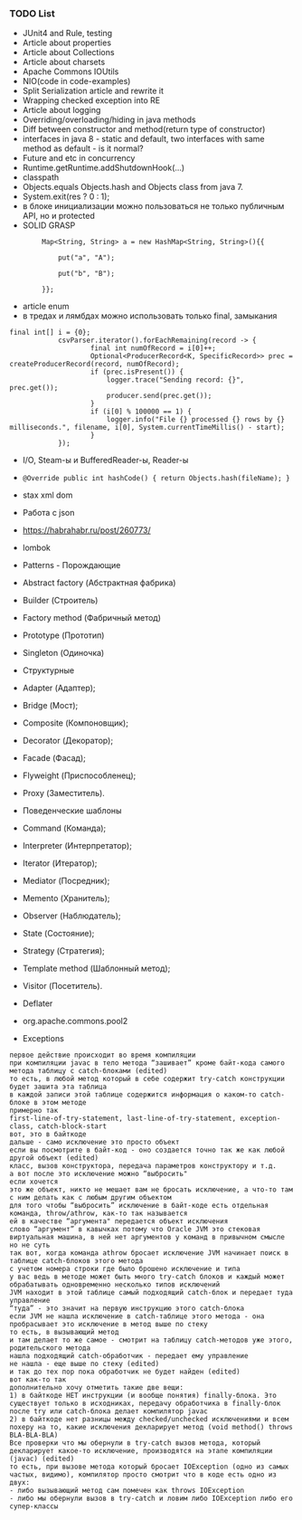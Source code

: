 ### TODO List
* JUnit4 and Rule, testing
* Article about properties
* Article about Collections
* Article about charsets
* Apache Commons IOUtils
* NIO(code in code-examples)
* Split Serialization article and rewrite it
* Wrapping checked exception into RE
* Article about logging
* Overriding/overloading/hiding in java methods
* Diff between constructor and method(return type of constructor)
* interfaces in java 8 - static and default, two interfaces with same method as default - is it normal?
* Future and etc in concurrency
* Runtime.getRuntime.addShutdownHook(...)
* classpath
* Objects.equals Objects.hash and Objects class from java 7.
* System.exit(res ? 0 : 1);
* в блоке инициализации можно пользоваться не только публичным API, но и protected
* SOLID GRASP
```
        Map<String, String> a = new HashMap<String, String>(){{

            put("a", "A");

            put("b", "B");

        }};
```
* article enum
* в тредах и лямбдах можно использовать только final, замыкания
```
final int[] i = {0};
            csvParser.iterator().forEachRemaining(record -> {
                    final int numOfRecord = i[0]++;
                    Optional<ProducerRecord<K, SpecificRecord>> prec = createProducerRecord(record, numOfRecord);
                    if (prec.isPresent()) {
                        logger.trace("Sending record: {}", prec.get());
                        producer.send(prec.get());
                    }
                    if (i[0] % 100000 == 1) {
                        logger.info("File {} processed {} rows by {} milliseconds.", filename, i[0], System.currentTimeMillis() - start);
                    }
            });
```
* I/O, Steam-ы и BufferedReader-ы, Reader-ы
* `@Override
           public int hashCode() {
               return Objects.hash(fileName);
           }`

* stax xml dom
* Работа с json
* https://habrahabr.ru/post/260773/
* lombok
* Patterns - Порождающие
 * Abstract factory (Абстрактная фабрика)
 * Builder (Строитель)
 * Factory method (Фабричный метод)
 * Prototype (Прототип)
 * Singleton (Одиночка)
* Структурные
 * Adapter (Адаптер);
 * Bridge (Мост);
 * Composite (Компоновщик);
 * Decorator (Декоратор);
 * Facade (Фасад);
 * Flyweight (Приспособленец);
 * Proxy (Заместитель).
* Поведенческие шаблоны
 * Command (Команда);
 * Interpreter (Интерпретатор);
 * Iterator (Итератор);
 * Mediator (Посредник);
 * Memento (Хранитель);
 * Observer (Наблюдатель);
 * State (Состояние);
 * Strategy (Стратегия);
 * Template method (Шаблонный метод);
 * Visitor (Посетитель).
* Deflater
* org.apache.commons.pool2
* Exceptions
```
первое действие происходит во время компиляции
при компиляции javac в тело метода “зашивает” кроме байт-кода самого метода таблицу с catch-блоками (edited)
то есть, в любой метод который в себе содержит try-catch конструкции будет зашита эта таблица
в каждой записи этой таблице содержится информация о каком-то catch-блоке в этом методе
примерно так
first-line-of-try-statement, last-line-of-try-statement, exception-class, catch-block-start
вот, это в байткоде
дальше - само исключение это просто объект
если вы посмотрите в байт-код - оно создается точно так же как любой другой объект (edited)
класс, вызов конструктора, передача параметров конструктору и т.д.
а вот после это исключение можно “выбросить"
если хочется
это же объект, никто не мешает вам не бросать исключение, а что-то там с ним делать как с любым другим объектом
для того чтобы “выбросить” исключение в байт-коде есть отдельная команда, throw/athrow, как-то так называется
ей в качестве “аргумента" передается объект исключения
слово “аргумент” в кавычках потому что Oracle JVM это стековая виртуальная машина, в ней нет аргументов у команд в привычном смысле
но не суть
так вот, когда команда athrow бросает исключение JVM начинает поиск в таблице catch-блоков этого метода
с учетом номера строки где было брошено исключение и типа
у вас ведь в методе может быть много try-catch блоков и каждый может обрабатывать одновременно несколько типов исключений
JVM находит в этой таблице самый подходящий catch-блок и передает туда управление
“туда” - это значит на первую инструкцию этого catch-блока
если JVM не нашла исключение в catch-таблице этого метода - она пробрасывает это исключение в метод выше по стеку
то есть, в вызывающий метод
и там делает то же самое - смотрит на таблицу catch-методов уже этого, родительского метода
нашла подходящий catch-обработчик - передает ему управление
не нашла - еще выше по стеку (edited)
и так до тех пор пока обработчик не будет найден (edited)
вот как-то так
дополнительно хочу отметить такие две вещи:
1) в байткоде НЕТ инструкции (и вообще понятия) finally-блока. Это существует только в исходниках, передачу обработчика в finally-блок после try или catch-блока делает компилятор javac
2) в байткоде нет разницы между checked/unchecked исключениями и всем похеру на то, какие исключения декларирует метод (void method() throws BLA-BLA-BLA)
Все проверки что мы обернули в try-catch вызов метода, который декларирует какое-то исключение, производятся на этапе компиляции (javac) (edited)
то есть, при вызове метода который бросает IOException (одно из самых частых, видимо), компилятор просто смотрит что в коде есть одно из двух:
- либо вызывающий метод сам помечен как throws IOException
- либо мы обернули вызов в try-catch и ловим либо IOException либо его супер-классы
```
